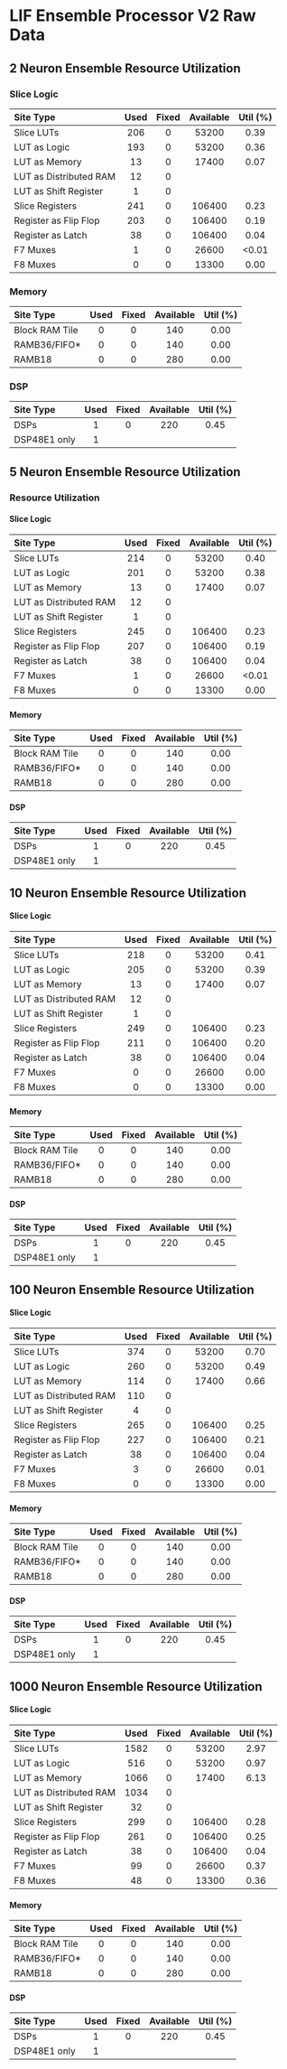 # LIF Ensemble Processor V2 Raw Data

## 2 Neuron Ensemble Resource Utilization

### Slice Logic

|          Site Type         | Used | Fixed | Available | Util (%) |
| :-- | :--: | :--: | :--: | :--: |
| Slice LUTs                 |  206 |     0 |     53200 |  0.39 |
|   LUT as Logic             |  193 |     0 |     53200 |  0.36 |
|   LUT as Memory            |   13 |     0 |     17400 |  0.07 |
|     LUT as Distributed RAM |   12 |     0 |           |       |
|     LUT as Shift Register  |    1 |     0 |           |       |
| Slice Registers            |  241 |     0 |    106400 |  0.23 |
|   Register as Flip Flop    |  203 |     0 |    106400 |  0.19 |
|   Register as Latch        |   38 |     0 |    106400 |  0.04 |
| F7 Muxes                   |    1 |     0 |     26600 | <0.01 |
| F8 Muxes                   |    0 |     0 |     13300 |  0.00 |

### Memory

|    Site Type   | Used | Fixed | Available | Util (%) |
| :-- | :--: | :--: | :--: | :--: |
| Block RAM Tile |    0 |     0 |       140 |  0.00 |
|   RAMB36/FIFO* |    0 |     0 |       140 |  0.00 |
|   RAMB18       |    0 |     0 |       280 |  0.00 |

### DSP

|    Site Type   | Used | Fixed | Available | Util (%) |
| :-- | :--: | :--: | :--: | :--: |
| DSPs           |    1 |     0 |       220 |  0.45 |
|   DSP48E1 only |    1 |       |           |       |

## 5 Neuron Ensemble Resource Utilization

### Resource Utilization

#### Slice Logic

|    Site Type   | Used | Fixed | Available | Util (%) |
| :-- | :--: | :--: | :--: | :--: |
| Slice LUTs                 |  214 |     0 |     53200 |  0.40 |
|   LUT as Logic             |  201 |     0 |     53200 |  0.38 |
|   LUT as Memory            |   13 |     0 |     17400 |  0.07 |
|     LUT as Distributed RAM |   12 |     0 |           |       |
|     LUT as Shift Register  |    1 |     0 |           |       |
| Slice Registers            |  245 |     0 |    106400 |  0.23 |
|   Register as Flip Flop    |  207 |     0 |    106400 |  0.19 |
|   Register as Latch        |   38 |     0 |    106400 |  0.04 |
| F7 Muxes                   |    1 |     0 |     26600 | <0.01 |
| F8 Muxes                   |    0 |     0 |     13300 |  0.00 |

#### Memory

|    Site Type   | Used | Fixed | Available | Util (%) |
| :-- | :--: | :--: | :--: | :--: |
| Block RAM Tile |    0 |     0 |       140 |  0.00 |
|   RAMB36/FIFO* |    0 |     0 |       140 |  0.00 |
|   RAMB18       |    0 |     0 |       280 |  0.00 |

#### DSP

|    Site Type   | Used | Fixed | Available | Util (%) |
| :-- | :--: | :--: | :--: | :--: |
| DSPs           |    1 |     0 |       220 |  0.45 |
|   DSP48E1 only |    1 |       |           |       |

## 10 Neuron Ensemble Resource Utilization

#### Slice Logic

|    Site Type   | Used | Fixed | Available | Util (%) |
| :-- | :--: | :--: | :--: | :--: |
| Slice LUTs                 |  218 |     0 |     53200 |  0.41 |
|   LUT as Logic             |  205 |     0 |     53200 |  0.39 |
|   LUT as Memory            |   13 |     0 |     17400 |  0.07 |
|     LUT as Distributed RAM |   12 |     0 |           |       |
|     LUT as Shift Register  |    1 |     0 |           |       |
| Slice Registers            |  249 |     0 |    106400 |  0.23 |
|   Register as Flip Flop    |  211 |     0 |    106400 |  0.20 |
|   Register as Latch        |   38 |     0 |    106400 |  0.04 |
| F7 Muxes                   |    0 |     0 |     26600 |  0.00 |
| F8 Muxes                   |    0 |     0 |     13300 |  0.00 |

#### Memory

|    Site Type   | Used | Fixed | Available | Util (%) |
| :-- | :--: | :--: | :--: | :--: |
| Block RAM Tile |    0 |     0 |       140 |  0.00 |
|   RAMB36/FIFO* |    0 |     0 |       140 |  0.00 |
|   RAMB18       |    0 |     0 |       280 |  0.00 |

#### DSP

|    Site Type   | Used | Fixed | Available | Util (%) |
| :-- | :--: | :--: | :--: | :--: |
| DSPs           |    1 |     0 |       220 |  0.45 |
|   DSP48E1 only |    1 |       |           |       |

## 100 Neuron Ensemble Resource Utilization

#### Slice Logic

|    Site Type   | Used | Fixed | Available | Util (%) |
| :-- | :--: | :--: | :--: | :--: |
| Slice LUTs                 |  374 |     0 |     53200 |  0.70 |
|   LUT as Logic             |  260 |     0 |     53200 |  0.49 |
|   LUT as Memory            |  114 |     0 |     17400 |  0.66 |
|     LUT as Distributed RAM |  110 |     0 |           |       |
|     LUT as Shift Register  |    4 |     0 |           |       |
| Slice Registers            |  265 |     0 |    106400 |  0.25 |
|   Register as Flip Flop    |  227 |     0 |    106400 |  0.21 |
|   Register as Latch        |   38 |     0 |    106400 |  0.04 |
| F7 Muxes                   |    3 |     0 |     26600 |  0.01 |
| F8 Muxes                   |    0 |     0 |     13300 |  0.00 |

#### Memory

|    Site Type   | Used | Fixed | Available | Util (%) |
| :-- | :--: | :--: | :--: | :--: |
| Block RAM Tile |    0 |     0 |       140 |  0.00 |
|   RAMB36/FIFO* |    0 |     0 |       140 |  0.00 |
|   RAMB18       |    0 |     0 |       280 |  0.00 |

#### DSP

|    Site Type   | Used | Fixed | Available | Util (%) |
| :-- | :--: | :--: | :--: | :--: |
| DSPs           |    1 |     0 |       220 |  0.45 |
|   DSP48E1 only |    1 |       |           |       |

## 1000 Neuron Ensemble Resource Utilization

#### Slice Logic

|    Site Type   | Used | Fixed | Available | Util (%) |
| :-- | :--: | :--: | :--: | :--: |
| Slice LUTs                 | 1582 |     0 |     53200 |  2.97 |
|   LUT as Logic             |  516 |     0 |     53200 |  0.97 |
|   LUT as Memory            | 1066 |     0 |     17400 |  6.13 |
|     LUT as Distributed RAM | 1034 |     0 |           |       |
|     LUT as Shift Register  |   32 |     0 |           |       |
| Slice Registers            |  299 |     0 |    106400 |  0.28 |
|   Register as Flip Flop    |  261 |     0 |    106400 |  0.25 |
|   Register as Latch        |   38 |     0 |    106400 |  0.04 |
| F7 Muxes                   |   99 |     0 |     26600 |  0.37 |
| F8 Muxes                   |   48 |     0 |     13300 |  0.36 |

#### Memory

|    Site Type   | Used | Fixed | Available | Util (%) |
| :-- | :--: | :--: | :--: | :--: |
| Block RAM Tile |    0 |     0 |       140 |  0.00 |
|   RAMB36/FIFO* |    0 |     0 |       140 |  0.00 |
|   RAMB18       |    0 |     0 |       280 |  0.00 |

#### DSP

|    Site Type   | Used | Fixed | Available | Util (%) |
| :-- | :--: | :--: | :--: | :--: |
| DSPs           |    1 |     0 |       220 |  0.45 |
|   DSP48E1 only |    1 |       |           |       |
